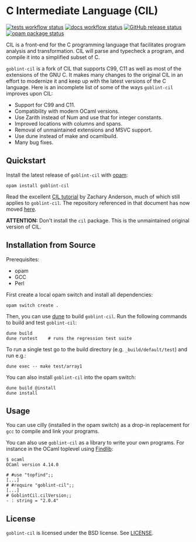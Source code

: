 C Intermediate Language (CIL)
============================
[![tests workflow status](https://github.com/goblint/cil/actions/workflows/tests.yml/badge.svg)](https://github.com/goblint/cil/actions/workflows/tests.yml)
[![docs workflow status](https://github.com/goblint/cil/actions/workflows/docs.yml/badge.svg)](https://goblint.github.io/cil/)
[![GitHub release status](https://img.shields.io/github/v/release/goblint/cil)](https://github.com/goblint/cil/releases)
[![opam package status](https://badgen.net/opam/v/goblint-cil)](https://opam.ocaml.org/packages/goblint-cil)

CIL is a front-end for the C programming language that facilitates
program analysis and transformation. CIL will parse and typecheck a
program, and compile it into a simplified subset of C.

`goblint-cil` is a fork of CIL that supports C99, C11 as well as most of the
extensions of the GNU C. It makes many changes to the original CIL in an effort
to modernize it and keep up with the latest versions of the C language. Here is
an incomplete list of some of the ways `goblint-cil` improves upon CIL:
* Support for C99 and C11.
* Compatibility with modern OCaml versions.
* Use Zarith instead of Num and use that for integer constants.
* Improved locations with columns and spans.
* Removal of unmaintained extensions and MSVC support.
* Use dune instead of make and ocamlbuild.
* Many bug fixes.

Quickstart
----------

Install the latest release of `goblint-cil` with [opam][]:

    opam install goblint-cil

Read the excellent [CIL tutorial][tuto] by Zachary Anderson, much of which
still applies to `goblint-cil`. The repository referenced in that document has now moved [here][repo].

**ATTENTION:** Don't install the `cil` package. This is the unmaintained
original version of CIL.

[opam]: https://opam.ocaml.org/
[tuto]: https://web.eecs.umich.edu/~weimerw/2011-6610/reading/ciltut.pdf
[repo]: https://github.com/zanderso/cil-template

Installation from Source
------------------------

Prerequisites:
- opam
- GCC
- Perl

First create a local opam switch and install all dependencies:

    opam switch create .

Then, you can use [dune] to build `goblint-cil`. Run the following
commands to build and test `goblint-cil`:

    dune build
    dune runtest    # runs the regression test suite

To run a single test go to the build directory (e.g. `_build/default/test`) and run e.g.:

    dune exec -- make test/array1

You can also install `goblint-cil` into the opam switch:

    dune build @install
    dune install

[dune]: https://github.com/ocaml/dune

Usage
-----

You can use cilly (installed in the opam switch) as a drop-in
replacement for `gcc` to compile and link your programs.

You can also use `goblint-cil` as a library to write your own programs. For
instance in the OCaml toplevel using [Findlib][findlib]:

    $ ocaml
    OCaml version 4.14.0

    # #use "topfind";;
    [...]
    # #require "goblint-cil";;
    [...]
    # GoblintCil.cilVersion;;
    - : string = "2.0.4"

[findlib]: http://projects.camlcity.org/projects/findlib.html

License
-------
`goblint-cil` is licensed under the BSD license. See [LICENSE][license].

[license]: https://github.com/goblint/cil/blob/develop/LICENSE
